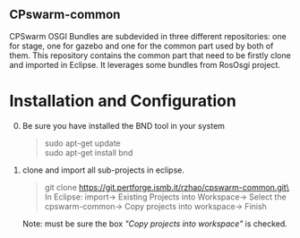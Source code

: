 ## CPswarm-common

CPSwarm OSGI Bundles are subdevided in three different repositories: one for stage, one for gazebo and one for the common part used by both of them. This repository contains the common part that need to be firstly clone and imported in Eclipse. It leverages some bundles from RosOsgi project.

# Installation and Configuration
0. Be sure you have installed the BND tool in your system
    >sudo apt-get update\
    >sudo apt-get install bnd

1. clone and import all sub-projects in eclipse.
    >git clone https://git.pertforge.ismb.it/rzhao/cpswarm-common.git\
    >In Eclipse: import-> Existing Projects into Workspace-> Select the cpswarm-common-> Copy projects into workspace-> Finish

    Note: must be sure the box *"Copy projects into workspace"* is checked.
